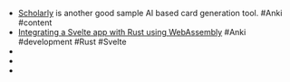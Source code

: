 - [Scholarly](https://usescholarly.us) is another good sample AI based card generation tool. #Anki #content
- [Integrating a Svelte app with Rust using WebAssembly](https://blog.logrocket.com/integrating-svelte-app-rust-webassembly/) #Anki #development #Rust #Svelte
-
-
-